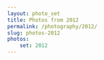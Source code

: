 ```yaml
---
layout: photo_set
title: Photos from 2012
permalink: /photography/2012/
slug: photos-2012
photos:
    set: 2012
---
```

